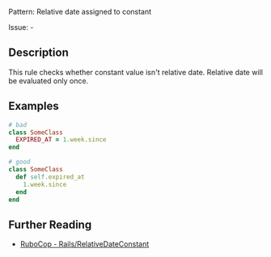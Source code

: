 Pattern: Relative date assigned to constant

Issue: -

## Description

This rule checks whether constant value isn't relative date. Relative date will be evaluated only once.

## Examples

```ruby
# bad
class SomeClass
  EXPIRED_AT = 1.week.since
end

# good
class SomeClass
  def self.expired_at
    1.week.since
  end
end
```

## Further Reading

* [RuboCop - Rails/RelativeDateConstant](https://github.com/rubocop-hq/rubocop-rails/tree/master/lib/rubocop/cop/rails#railsrelativedateconstant)
